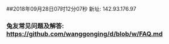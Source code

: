 ##2018年09月28日07时12分07秒 新址: 142.93.176.97
### 兔友常见问题及解答: https://github.com/wanggonging/d/blob/w/FAQ.md
